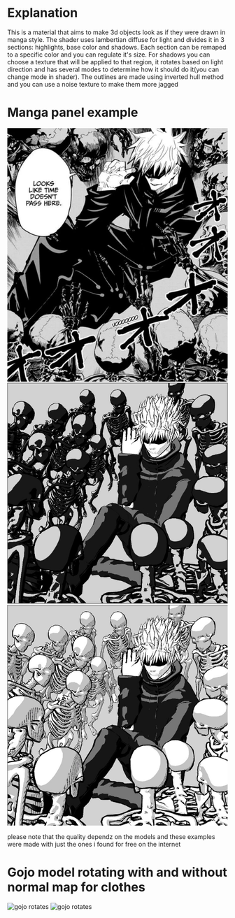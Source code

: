 # Explanation
This is a material that aims to make 3d objects look as if they were drawn in manga style. The shader uses lambertian diffuse for light and divides it in 3 sections: highlights, base color and shadows. Each section can be remaped to a specific color and you can regulate it's size. For shadows you can choose a texture that will be applied to that region, it rotates based on light direction and has several modes to determine how it should do it(you can change mode in shader). The outlines are made using inverted hull method and you can use a noise texture to make them more jagged

# Manga panel example 
![gojo sealed](./Examples/Gojo-in-prison-realm-(reference).jpg)
![gojo sealed](./Examples/Gojo-in-prison-realm(dark-skeleton-version).jpg)
![gojo sealed](./Examples/Gojo-in-prison-realm(light-skeleton-version).jpg)

please note that the quality dependz on the models and these examples were made with just the ones i found for free on the internet 

# Gojo model rotating with and without normal map for clothes 
![gojo rotates](./Examples/Gojo-rotates(with-normal-map).gif)
![gojo rotates](./Examples/Gojo-rotates(without-normal-map).gif)
